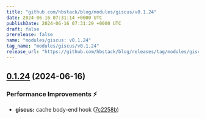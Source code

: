 ```yaml
---
title: "github.com/hbstack/blog/modules/giscus/v0.1.24"
date: 2024-06-16 07:31:14 +0000 UTC
publishDate: 2024-06-16 07:31:29 +0000 UTC
draft: false
prerelease: false
name: "modules/giscus: v0.1.24"
tag_name: "modules/giscus/v0.1.24"
release_url: "https://github.com/hbstack/blog/releases/tag/modules/giscus/v0.1.24"
---
```


## [0.1.24](https://github.com/hbstack/blog/compare/modules/giscus/v0.1.23...modules/giscus/v0.1.24) (2024-06-16)


### Performance Improvements ⚡️

* **giscus:** cache body-end hook ([7c2258b](https://github.com/hbstack/blog/commit/7c2258b3f1673e3d575b4850b5e0b2d916a846c2))
